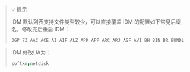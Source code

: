 >   💡 提示
>
>   IDM 默认列表支持文件类型较少，可以直接覆盖 IDM 的配置如下常见后缀名，修改完后重启 IDM：
>
>   ```bash
>   3GP 7Z AAC ACE AI AIF ALZ APK APP ARC ARJ ASF AVI BH BIN BR BUNDLE BZ BZ2 CDA CSV DIF DLL DMG DOC DOCX EGG EPS EXE FLV GZ GZIP IMG IPA ISO ISZ JAR KEXT LHA LZ LZH LZMA M4A M4V MDB MID MKV MOV MP3 MP4 MPA MPE MPEG MPG MSI MSU MUI OGG OGV PDF PKG PPT PPTX PSD PST PUB QT R0* R1* RA RAR RM RMVB RTF SEA SIT SITX SLDM SLDX TAR TBZ TBZ2 TGZ TIF TIFF TLZ TXZ UDF VOB VSD VSDM VSDX VSS VSSM VST VSTM VSTX WAR WAV WBK WIM WKS WMA WMD WMS WMV WMZ WP5 WPD WPS XLS XLSX XPS XZ Z ZIP ZIPX ZPAQ ZSTD
>   ```



>   IDM 修改UA为：
>
>   ```bash
>   softxm;netdisk
>   ```
>

